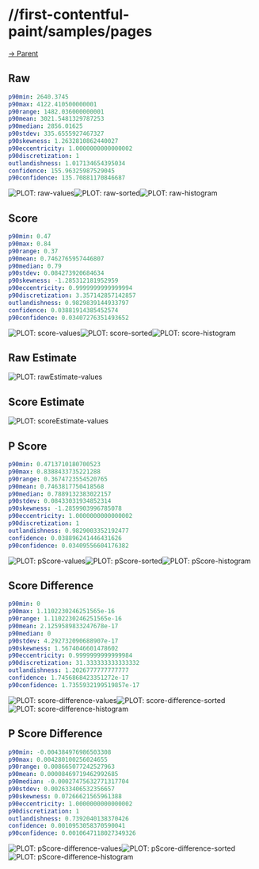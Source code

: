 
# //first-contentful-paint/samples/pages

[→ Parent](../..)


## Raw


```yaml
p90min: 2640.3745
p90max: 4122.410500000001
p90range: 1482.036000000001
p90mean: 3021.5481329787253
p90median: 2856.01625
p90stdev: 335.6555927467327
p90skewness: 1.2632810862440027
p90eccentricity: 1.0000000000000002
p90discretization: 1
outlandishness: 1.017134654395034
confidence: 155.96325987529045
p90confidence: 135.70881170846687

```

![PLOT: raw-values](./raw/values.svg)![PLOT: raw-sorted](./raw/sorted.svg)![PLOT: raw-histogram](./raw/histogram.svg)
## Score


```yaml
p90min: 0.47
p90max: 0.84
p90range: 0.37
p90mean: 0.7462765957446807
p90median: 0.79
p90stdev: 0.084273920684634
p90skewness: -1.285312181952959
p90eccentricity: 0.9999999999999994
p90discretization: 3.357142857142857
outlandishness: 0.9829839144933797
confidence: 0.03881914385452574
p90confidence: 0.03407276351493652

```

![PLOT: score-values](./score/values.svg)![PLOT: score-sorted](./score/sorted.svg)![PLOT: score-histogram](./score/histogram.svg)
## Raw Estimate

![PLOT: rawEstimate-values](./rawEstimate/values.svg)
## Score Estimate

![PLOT: scoreEstimate-values](./scoreEstimate/values.svg)
## P Score


```yaml
p90min: 0.4713710180700523
p90max: 0.8388433735221288
p90range: 0.3674723554520765
p90mean: 0.7463817750418568
p90median: 0.7889132383022157
p90stdev: 0.08433031934852314
p90skewness: -1.2859903996785078
p90eccentricity: 1.0000000000000002
p90discretization: 1
outlandishness: 0.9829003352192477
confidence: 0.038896241446431626
p90confidence: 0.03409556604176382

```

![PLOT: pScore-values](./pScore/values.svg)![PLOT: pScore-sorted](./pScore/sorted.svg)![PLOT: pScore-histogram](./pScore/histogram.svg)
## Score Difference


```yaml
p90min: 0
p90max: 1.1102230246251565e-16
p90range: 1.1102230246251565e-16
p90mean: 2.1259589833247678e-17
p90median: 0
p90stdev: 4.292732090688907e-17
p90skewness: 1.5674046601478602
p90eccentricity: 0.9999999999999984
p90discretization: 31.333333333333332
outlandishness: 1.2026777777777777
confidence: 1.7456868423351272e-17
p90confidence: 1.7355932199519857e-17

```

![PLOT: score-difference-values](./score-difference/values.svg)![PLOT: score-difference-sorted](./score-difference/sorted.svg)![PLOT: score-difference-histogram](./score-difference/histogram.svg)
## P Score Difference


```yaml
p90min: -0.004384976986503308
p90max: 0.004280100256024655
p90range: 0.008665077242527963
p90mean: 0.00008469719462992685
p90median: -0.00027475632771317704
p90stdev: 0.002633406532356657
p90skewness: 0.07266621565961388
p90eccentricity: 1.0000000000000002
p90discretization: 1
outlandishness: 0.7392040138370426
confidence: 0.0010953058370590041
p90confidence: 0.0010647118027349326

```

![PLOT: pScore-difference-values](./pScore-difference/values.svg)![PLOT: pScore-difference-sorted](./pScore-difference/sorted.svg)![PLOT: pScore-difference-histogram](./pScore-difference/histogram.svg)